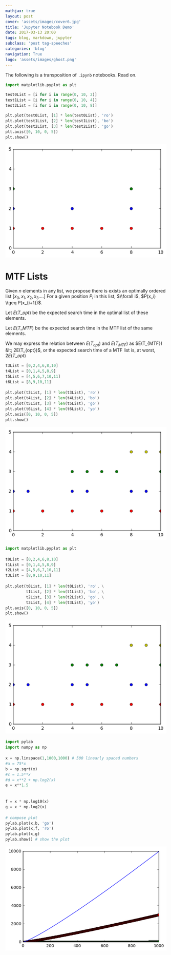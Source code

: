 ```yaml
---
mathjax: true
layout: post
cover: 'assets/images/cover6.jpg'
title: 'Jupyter Notebook Demo'
date: 2017-03-13 20:00
tags: blog, markdown, jupyter
subclass: 'post tag-speeches'
categories: 'blog'
navigation: True
logo: 'assets/images/ghost.png'
---
```


The following is a transposition of `.ipynb` notebooks. Read on.

```python
import matplotlib.pyplot as plt
```

```python
test0List = [i for i in range(0, 10, 2)]
test1List = [i for i in range(0, 10, 4)]
test2List = [i for i in range(0, 10, 8)]
```

```python
plt.plot(test0List, [1] * len(test0List), 'ro')
plt.plot(test1List, [2] * len(test1List), 'bo')
plt.plot(test2List, [3] * len(test2List), 'go')
plt.axis([0, 10, 0, 5])
plt.show()
```

![png](assets/images/2017-3-3-graphing_demo_files/2017-3-3-graphing_demo_2_0.png)

# MTF Lists

Given $n$ elements in any list, we propose there is exists an optimally ordered list $[x_0, x_1, x_2, x_3....]$
For a  given position $P_i$ in this list, $\\forall i$, $P(x_i) \\geq P(x_{i+1})$.

Let  $E(T\_{opt})$ be the expected search time in the optimal list of these elements.

Let  $E(T\_{MTF})$ be the expected search time in the MTF list of the same elements.

We may express the relation between $E(T_{opt})$ and $E(T_{MTF})$ as $E(T_{MTF}) &lt; 2E(T_{opt})$, or the expected search time of a MTF list is, at worst, $2E(T\_{opt})$

```python
t3List = [0,2,4,6,8,10]
t4List = [0,1,4,5,8,9]
t5List = [4,5,6,7,10,11]
t6List = [8,9,10,11]

plt.plot(t3List, [1] * len(t3List), 'ro')
plt.plot(t4List, [2] * len(t4List), 'bo')
plt.plot(t5List, [3] * len(t5List), 'go')
plt.plot(t6List, [4] * len(t6List), 'yo')
plt.axis([0, 10, 0, 5])
plt.show()
```

![png](assets/images/2017-3-3-graphing_demo_files/2017-3-3-graphing_demo_4_0.png)

```python
import matplotlib.pyplot as plt

t0List = [0,2,4,6,8,10]
t1List = [0,1,4,5,8,9]
t2List = [4,5,6,7,10,11]
t3List = [8,9,10,11]

plt.plot(t0List, [1] * len(t0List), 'ro', \
         t1List, [2] * len(t1List), 'bo', \
         t2List, [3] * len(t2List), 'go', \
         t3List, [4] * len(t3List), 'yo')
plt.axis([0, 10, 0, 5])
plt.show()
```

![png](assets/images/2017-3-3-graphing_demo_files/2017-3-3-graphing_demo_5_0.png)

```python
import pylab
import numpy as np

x = np.linspace(1,1000,1000) # 500 linearly spaced numbers
#a = 75*x
b = np.sqrt(x)
#c = 1.5**x
#d = x**2 + np.log2(x)
e = x**1.5


f = x * np.log10(x)
g = x * np.log2(x)

# compose plot
pylab.plot(x,b, 'go')
pylab.plot(x,f, 'ro')
pylab.plot(x,g)
pylab.show() # show the plot
```

![png](assets/images/2017-3-3-graphing_demo_files/2017-3-3-graphing_demo_6_0.png)

```python

```
